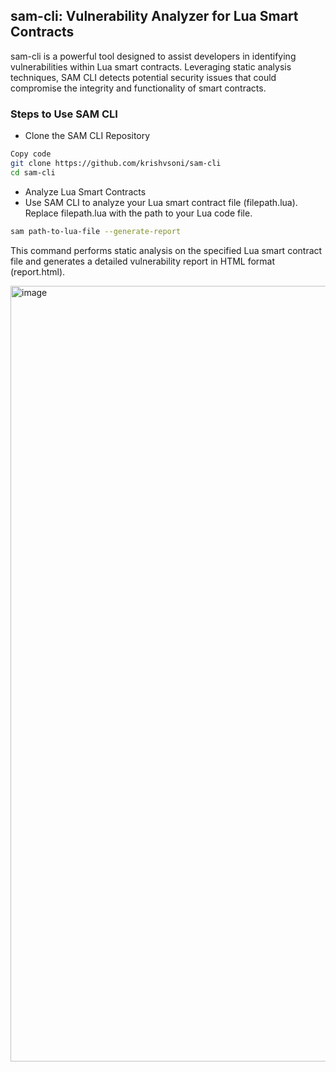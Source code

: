 ## sam-cli: Vulnerability Analyzer for Lua Smart Contracts
sam-cli is a powerful tool designed to assist developers in identifying vulnerabilities within Lua smart contracts. Leveraging static analysis techniques, SAM CLI detects potential security issues that could compromise the integrity and functionality of smart contracts.


### Steps to Use SAM CLI
- Clone the SAM CLI Repository

```bash
Copy code
git clone https://github.com/krishvsoni/sam-cli
cd sam-cli
```
- Analyze Lua Smart Contracts
- Use SAM CLI to analyze your Lua smart contract file (filepath.lua). Replace filepath.lua with the path to your Lua code file.

```bash
sam path-to-lua-file --generate-report
```

This command performs static analysis on the specified Lua smart contract file and generates a detailed vulnerability report in HTML format (report.html).

<img width="1241" alt="image" src="https://github.com/krishvsoni/sam-cli/assets/67964054/b0cb90b8-8635-4620-b9c0-3bc44652a5e0">
